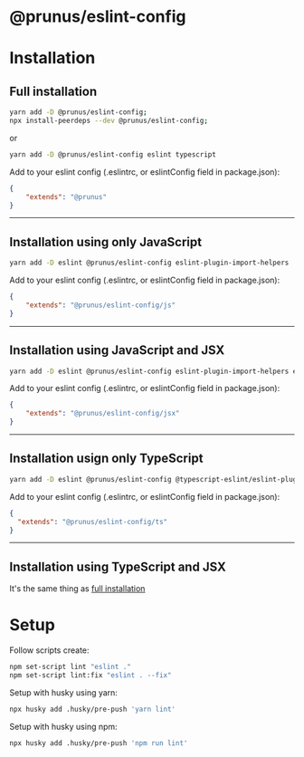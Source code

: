 # @prunus/eslint-config

# Installation

## <a name="full-installation"></a> Full installation
```sh
yarn add -D @prunus/eslint-config;
npx install-peerdeps --dev @prunus/eslint-config;
```

or

```sh
yarn add -D @prunus/eslint-config eslint typescript
```

Add to your eslint config (.eslintrc, or eslintConfig field in package.json):

```json
{
    "extends": "@prunus"
}
```

---

## Installation using only __JavaScript__
```sh
yarn add -D eslint @prunus/eslint-config eslint-plugin-import-helpers
```

Add to your eslint config (.eslintrc, or eslintConfig field in package.json):

```json
{
    "extends": "@prunus/eslint-config/js"
}
```

---

## Installation using __JavaScript__ and __JSX__
```sh
yarn add -D eslint @prunus/eslint-config eslint-plugin-import-helpers eslint-plugin-react eslint-plugin-react-hooks
```

Add to your eslint config (.eslintrc, or eslintConfig field in package.json):

```json
{
    "extends": "@prunus/eslint-config/jsx"
}
```

---

## Installation usign only __TypeScript__
```sh
yarn add -D eslint @prunus/eslint-config @typescript-eslint/eslint-plugin @typescript-eslint/parser eslint-plugin-import-helpers typescript
```

Add to your eslint config (.eslintrc, or eslintConfig field in package.json):

```json
{
  "extends": "@prunus/eslint-config/ts"
}
```

---

## Installation using __TypeScript__ and __JSX__

It's the same thing as  [full installation](#full-installation)

# Setup

Follow scripts create:

```sh
npm set-script lint "eslint ."
npm set-script lint:fix "eslint . --fix"
```

Setup with husky using yarn:
```sh
npx husky add .husky/pre-push 'yarn lint'
```

Setup with husky using npm:
```sh
npx husky add .husky/pre-push 'npm run lint'
```
